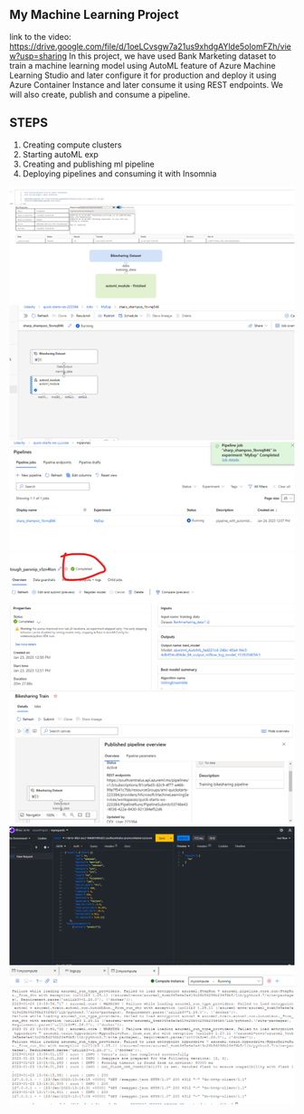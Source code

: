 ## My Machine Learning Project
link to the video: https://drive.google.com/file/d/1oeLCvsgw7a21us9xhdgAYlde5oIomFZh/view?usp=sharing
In this project, we have used Bank Marketing dataset to train a machine learning model using AutoML feature of Azure Machine Learning Studio and later configure it for production and deploy it using Azure Container Instance and later consume it using REST endpoints. We will also create, publish and consume a pipeline.

## STEPS
1. Creating compute clusters
2. Starting autoML exp
3. Creating and publishing ml pipeline
4. Deploying pipelines and consuming it with Insomnia

![GitHub Logo](stepruns.png)
![GitHub Logo](runningpipeline.png)
![GitHub Logo](pipelinejob.png)
![GitHub Logo](completedexp.png)
![GitHub Logo](enpointstatus.png)
![GitHub Logo](requestinsomnia.png)
![GitHub Logo](logsdotpy.png)
